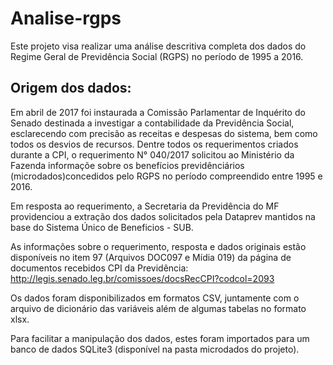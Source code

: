 # Analise-rgps

Este projeto visa realizar uma análise descritiva completa dos dados do Regime Geral de Previdência Social (RGPS) no período de 1995 a 2016.


## Origem dos dados:

Em abril de 2017 foi instaurada a Comissão Parlamentar de Inquérito do Senado destinada a investigar a contabilidade da Previdência Social, esclarecendo com precisão as receitas e despesas do sistema, bem
como todos os desvios de recursos. Dentre todos os requerimentos criados durante a CPI, o requerimento N° 040/2017 solicitou ao Ministério da Fazenda informaçõe sobre os benefícios previdênciários (microdados)concedidos pelo RGPS no período compreendido entre 1995 e 2016. 

Em resposta ao requerimento, a Secretaria da Previdência do MF providenciou a extração dos dados solicitados pela Dataprev mantidos na base do Sistema Único de Beneficios - SUB.

As informações sobre o requerimento, resposta e dados originais estão disponíveis no item 97 (Arquivos DOC097 e Mídia 019) da página de documentos recebidos CPI da Previdência: http://legis.senado.leg.br/comissoes/docsRecCPI?codcol=2093

Os dados foram disponibilizados em formatos CSV, juntamente com o arquivo de dicionário das variáveis além de algumas tabelas no formato xlsx.

Para facilitar a manipulação dos dados, estes foram importados para um banco de dados SQLite3 (disponível na pasta microdados do projeto).


